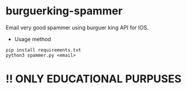 # burguerking-spammer
Email very good spammer using burguer king API for IOS.

- Usage method

```
pip install requirements.txt
python3 spammer.py <email>
```
# !! ONLY EDUCATIONAL PURPUSES 
